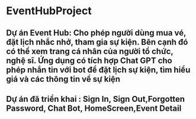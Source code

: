 # EventHubProject
## Dự án Event Hub: Cho phép người dùng mua vé, đặt lịch nhắc nhở, tham gia sự kiện. Bên cạnh đó có thể xem trang cá nhân của người tổ chức, nghệ sĩ. Ứng dụng có tích hợp Chat GPT cho phép nhắn tin với bot để đặt lịch sự kiện, tìm hiểu giá và các thông tin về sự kiện
## Dự án đã triển khai : Sign In, Sign Out,Forgotten Password, Chat Bot, HomeScreen,Event Detail
